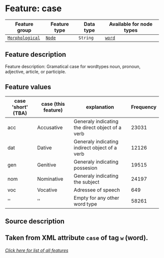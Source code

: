# Feature: case

Feature group | Feature type | Data type | Available for node types
---  | --- | --- | ---
[`Morphological`](featuresbygroup.md#morphological-features) | [`Node`](featuresbyfeaturetype.md#node-features) | `String` | [`word`](featuresbynodetype.md#word-nodes)

## Feature description

Feature description: Gramatical case for wordtypes noun, pronoun, adjective, article, or participle.

## Feature values

case 'short' (TBA) | case (this feature) | explanation | Frequency
--- | --- | --- | ---
acc | Accusative | Generaly indicating the direct object of a verb | 23031
dat | Dative | Generaly indicating indirect object of a verb | 12126
gen | Genitive | Generaly indicating possesion | 19515
nom | Nominative | Generaly indicating the subject | 24197
voc | Vocative | Adressee of speech | 649
'' | '' | Empty for any other word type | 58261

## Source description

Taken from XML attribute `case` of tag `w` (word).
---
###### [Click here for list of all features](home.md#readme)
